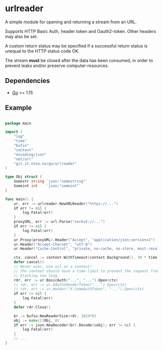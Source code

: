 # urlreader

A simple module for opening and returning a stream from an URL.

Supports HTTP Basic Auth, header token and Oauth2-token.  Other headers may also be set.

A custom return status may be specified if a successful return status is unequal
to the HTTP status code OK.

The stream **must** be closed after the data has been consumed, in order
to prevent leaks and/or preserve computer-resources.

## Dependencies

* [Go](https://golang.org/) >= 1.15

## Example

```go

package main

import (
    "log"
    "time"
    "bufio"
    "context"
    "encoding/json"
    "net/url"
    "git.it.ntnu.no/go/urlreader"
)

type Obj struct {
    Somestr string `json:"somestring"`
    Someint int    `json:"someint"`
}

func main() {
    ur, err := urlreader.NewURLReader("https://...")
    if err != nil {
        log.Fatal(err)
    }
    proxyURL, err := url.Parse("socks5://...")
    if err != nil {
        log.Fatal(err)
    }
    ur.Proxy(proxyURL).Header("Accept", "application/json;version=1")
    ur.Header("Accept-Charset", "utf-8")
    ur.Header("Cache-Control", "private, no-cache, no-store, must-revalidate, max-age=0")

    ctx, cancel := context.WithTimeout(context.Background(), 30 * time.Second)
    defer cancel()
    // Never ever, use nil as a context!
    // The context should have a time-limit to prevent the request from
    // blocking too long.
    rdr, err := ur.BasicAuth("...", "...").Open(ctx)
    // rdr, err := ur.OAuth2HeaderToken("...").Open(ctx)
    // rdr, err := ur.Header("X-SomeAuthToken", "...").Open(ctx)
    if err != nil {
        log.Fatal(err)
    }
    defer rdr.Close()

    br := bufio.NewReaderSize(rdr, 1024*8)
    obj := make([]Obj, 0)
    if err := json.NewDecoder(br).Decode(&obj); err != nil {
        log.Fatal(err)
    }
    // ...
}
```
